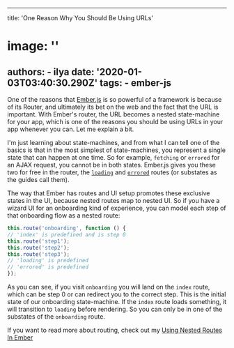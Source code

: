 ---
  title: 'One Reason Why You Should Be Using URLs'
  # image: ''
  authors:
    - ilya
  date: '2020-01-03T03:40:30.290Z'
  tags:
    - ember-js
  ---
  One of the reasons that [Ember.js](https://emberjs.com) is so powerful of a framework is because of its Router, and ultimately its bet on the web and the fact that the URL is important.
With Ember's router, the URL becomes a nested state-machine for your app, which is one of the reasons you should be using URLs in your app whenever you can. Let me explain a bit.

I'm just learning about state-machines, and from what I can tell one of the basics is that in the most simplest of state-machines, you represent a single state that can happen at one time. So for example, `fetching` or `errored` for an AJAX request, you cannot be in both states. Ember.js gives you these two for free in the router, the [`loading`](https://guides.emberjs.com/release/routing/loading-and-error-substates/#toc_loading-substates) and [`errored`](https://guides.emberjs.com/release/routing/loading-and-error-substates/#toc_error-substates) routes (or substates as the guides call them).

The way that Ember has routes and UI setup promotes these exclusive states in the UI, because nested routes map to nested UI. So if you have a wizard UI for an onboarding kind of experience, you can model each step of that onboarding flow as a nested route:

```js
this.route('onboarding', function () {
// 'index' is predefined and is step 0
this.route('step1');
this.route('step2');
this.route('step3');
// 'loading' is predefined
// 'errored' is predefined
});
```

As you can see, if you visit `onboarding` you will land on the `index` route, which can be step 0 or can redirect you to the correct step. This is the initial state of our onboarding state-machine. If the `index` route loads something, it will transition to `loading` before rendering. So you can only be in one of the substates of the `onboarding` route.

If you want to read more about routing, check out my [Using Nested Routes In Ember](https://ilyaradchenko.com/using-nested-routes-in-ember)